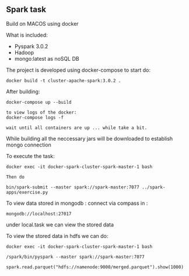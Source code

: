 ## Spark task

Build on MACOS using docker

What is included:
- Pyspark 3.0.2
- Hadoop
- mongo:latest as noSQL DB

The project is developed using docker-compose
to start do:
```
docker build -t cluster-apache-spark:3.0.2 .
```
After building:
```
docker-compose up --build

to view logs of the docker: 
docker-compose logs -f  

wait until all containers are up ... while take a bit.
```


While building all the neccessary jars will be downloaded to establish mongo connection

To execute the task:
```
docker exec -it docker-spark-cluster-spark-master-1 bash

Then do

bin/spark-submit --master spark://spark-master:7077 ../spark-apps/exercise.py

```

To view data stored in mongodb :
connect via compass in : 
```
mongodb://localhost:27017
```
under local.task we can view the stored data


To view the stored data in hdfs we can do:
```
docker exec -it docker-spark-cluster-spark-master-1 bash

/spark/bin/pyspark --master spark://spark-master:7077

spark.read.parquet("hdfs://namenode:9000/merged.parquet").show(1000)
```